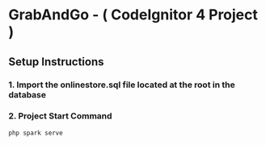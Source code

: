 # GrabAndGo - ( CodeIgnitor 4 Project )

## Setup Instructions

### 1. Import the onlinestore.sql file located at the root in the database

### 2. Project Start Command
```
php spark serve 
```